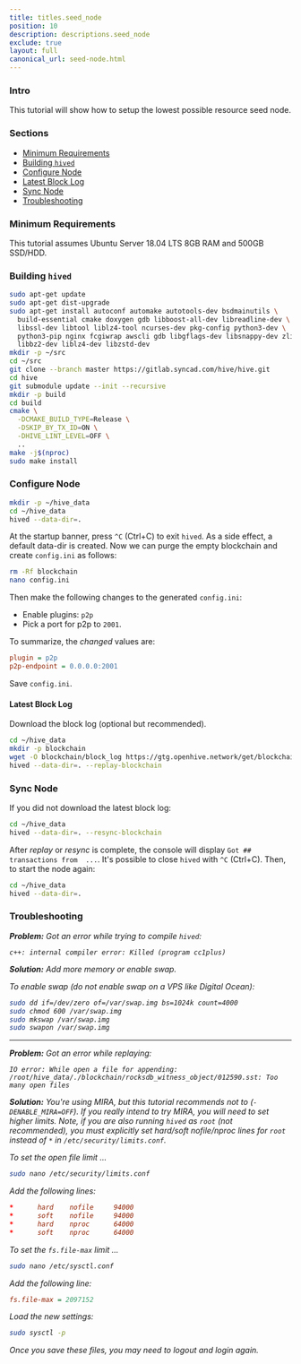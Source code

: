 ```yaml
---
title: titles.seed_node
position: 10
description: descriptions.seed_node
exclude: true
layout: full
canonical_url: seed-node.html
---
```


### Intro

This tutorial will show how to setup the lowest possible resource seed node.

### Sections

* [Minimum Requirements](#minimum-requirements)
* [Building `hived`](#building-hived)
* [Configure Node](#configure-node)
* [Latest Block Log](#latest-block-log)
* [Sync Node](#sync-node)
* [Troubleshooting](#troubleshooting)

### Minimum Requirements

This tutorial assumes Ubuntu Server 18.04 LTS 8GB RAM and 500GB SSD/HDD.

### Building `hived`

```bash
sudo apt-get update
sudo apt-get dist-upgrade
sudo apt-get install autoconf automake autotools-dev bsdmainutils \
  build-essential cmake doxygen gdb libboost-all-dev libreadline-dev \
  libssl-dev libtool liblz4-tool ncurses-dev pkg-config python3-dev \
  python3-pip nginx fcgiwrap awscli gdb libgflags-dev libsnappy-dev zlib1g-dev \
  libbz2-dev liblz4-dev libzstd-dev
mkdir -p ~/src
cd ~/src
git clone --branch master https://gitlab.syncad.com/hive/hive.git
cd hive
git submodule update --init --recursive
mkdir -p build
cd build
cmake \
  -DCMAKE_BUILD_TYPE=Release \
  -DSKIP_BY_TX_ID=ON \
  -DHIVE_LINT_LEVEL=OFF \
  ..
make -j$(nproc)
sudo make install
```

### Configure Node

```bash
mkdir -p ~/hive_data
cd ~/hive_data
hived --data-dir=.
```

At the startup banner, press `^C` (Ctrl+C) to exit `hived`.  As a side effect, a default data-dir is created.  Now we can purge the empty blockchain and create `config.ini` as follows:

```bash
rm -Rf blockchain
nano config.ini
```

Then make the following changes to the generated `config.ini`:

* Enable plugins: `p2p`
* Pick a port for p2p to `2001`.

To summarize, the *changed* values are:

```ini
plugin = p2p
p2p-endpoint = 0.0.0.0:2001
```

Save `config.ini`.

#### Latest Block Log

Download the block log (optional but recommended).

```bash
cd ~/hive_data
mkdir -p blockchain
wget -O blockchain/block_log https://gtg.openhive.network/get/blockchain/block_log
hived --data-dir=. --replay-blockchain
```

### Sync Node

If you did not download the latest block log:

```bash
cd ~/hive_data
hived --data-dir=. --resync-blockchain
```

After *replay* or *resync* is complete, the console will display `Got ## transactions from  ...`.  It's possible to close `hived` with `^C` (Ctrl+C).  Then, to start the node again:

```bash
cd ~/hive_data
hived --data-dir=.
```

### Troubleshooting<a style="float: right" href="#sections"><i class="fas fa-chevron-up fa-sm" /></a>

**Problem:** Got an error while trying to compile `hived`:

`c++: internal compiler error: Killed (program cc1plus)`

**Solution:** Add more memory or enable swap.

To enable swap (do not enable swap on a VPS like Digital Ocean):

```bash
sudo dd if=/dev/zero of=/var/swap.img bs=1024k count=4000
sudo chmod 600 /var/swap.img
sudo mkswap /var/swap.img
sudo swapon /var/swap.img
```

---

**Problem:** Got an error while replaying:

`IO error: While open a file for appending: /root/hive_data/./blockchain/rocksdb_witness_object/012590.sst: Too many open files`

**Solution:** You're using MIRA, but this tutorial recommends *not* to (`-DENABLE_MIRA=OFF`).  If you really *intend* to try MIRA, you will need to set higher limits.  Note, if you are also running `hived` as `root` (not recommended), you must explicitly set hard/soft nofile/nproc lines for `root` instead of `*` in `/etc/security/limits.conf`.

To set the open file limit ...

```bash
sudo nano /etc/security/limits.conf
```

Add the following lines:

```conf
*      hard    nofile     94000
*      soft    nofile     94000
*      hard    nproc      64000
*      soft    nproc      64000
```

To set the `fs.file-max` limit ...

```bash
sudo nano /etc/sysctl.conf
```

Add the following line:

```ini
fs.file-max = 2097152
```

Load the new settings:

```bash
sudo sysctl -p
```

Once you save these files, you may need to logout and login again.
